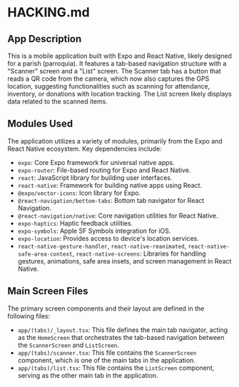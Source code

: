 # HACKING.md

## App Description

This is a mobile application built with Expo and React Native, likely designed for a parish (parroquia). It features a tab-based navigation structure with a "Scanner" screen and a "List" screen. The Scanner tab has a button that reads a QR code from the camera, which now also captures the GPS location, suggesting functionalities such as scanning for attendance, inventory, or donations with location tracking. The List screen likely displays data related to the scanned items.

## Modules Used

The application utilizes a variety of modules, primarily from the Expo and React Native ecosystem. Key dependencies include:

- `expo`: Core Expo framework for universal native apps.
- `expo-router`: File-based routing for Expo and React Native.
- `react`: JavaScript library for building user interfaces.
- `react-native`: Framework for building native apps using React.
- `@expo/vector-icons`: Icon library for Expo.
- `@react-navigation/bottom-tabs`: Bottom tab navigator for React Navigation.
- `@react-navigation/native`: Core navigation utilities for React Native.
- `expo-haptics`: Haptic feedback utilities.
- `expo-symbols`: Apple SF Symbols integration for iOS.
- `expo-location`: Provides access to device's location services.
- `react-native-gesture-handler`, `react-native-reanimated`, `react-native-safe-area-context`, `react-native-screens`: Libraries for handling gestures, animations, safe area insets, and screen management in React Native.

## Main Screen Files

The primary screen components and their layout are defined in the following files:

- `app/(tabs)/_layout.tsx`: This file defines the main tab navigator, acting as the `HomeScreen` that orchestrates the tab-based navigation between the `ScannerScreen` and `ListScreen`.
- `app/(tabs)/scanner.tsx`: This file contains the `ScannerScreen` component, which is one of the main tabs in the application.
- `app/(tabs)/list.tsx`: This file contains the `ListScreen` component, serving as the other main tab in the application.
